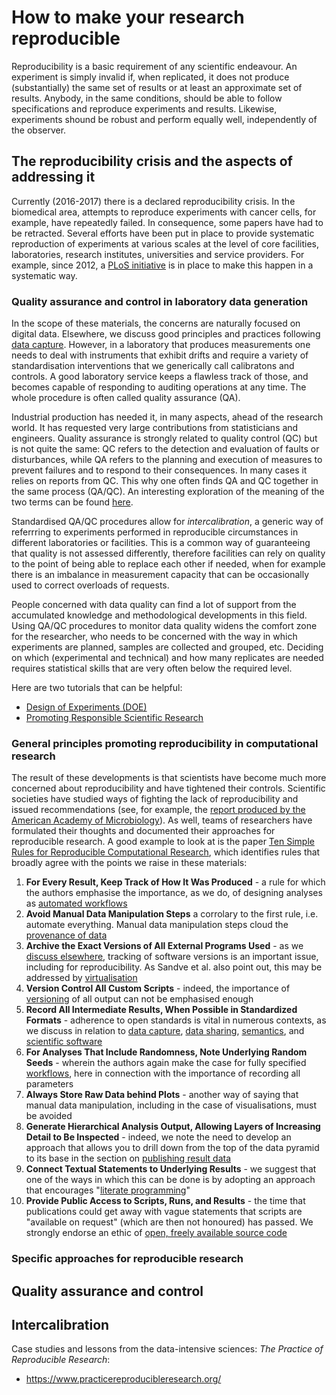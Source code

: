 How to make your research reproducible
======================================
Reproducibility is a basic requirement of any scientific endeavour. An experiment is simply invalid if, when replicated, it does not produce (substantially) the same set of results or at least an approximate set of results. Anybody, in the same conditions, should be able to follow specifications and reproduce experiments and results. Likewise, experiments shound be robust and perform equally well, independently of the observer.

The reproducibility crisis and the aspects of addressing it
-----------------------------------------------------------
Currently (2016-2017) there is a declared reproducibility crisis. In the biomedical area, attempts to reproduce experiments with cancer cells, for example, have repeatedly failed. In consequence, some papers have had to be retracted. Several efforts have been put in place to provide systematic reproduction of experiments at various scales at the level of core facilities, laboratories, research institutes, universities and service providers. For example, since 2012, a [PLoS initiative](http://blogs.plos.org/everyone/2012/08/14/plos-one-launches-reproducibility-initiative/) is in place to make this happen in a systematic way.

### Quality assurance and control in laboratory data generation
In the scope of these materials, the concerns are naturally focused on digital data. Elsewhere, we discuss good principles and practices following [data capture](../DATA_CAPTURE). However, in a laboratory that produces measurements one needs to deal with instruments that exhibit drifts and require a variety of standardisation interventions that we generically call calibratons and controls. A good laboratory service keeps a flawless track of those, and becomes capable of responding to auditing operations at any time. The whole procedure is often called quality assurance (QA). 

Industrial production has needed it, in many aspects, ahead of the research world. It has requested very large contributions from statisticians and engineers. Quality assurance is strongly related to quality control (QC) but is not quite the same: QC refers to the detection and evaluation of faults or disturbances, while QA refers to the planning and execution of measures to prevent failures and to respond to their consequences. In many cases it relies on reports from QC. This why one often finds QA and QC together in the same process (QA/QC). An interesting exploration of the meaning of the two terms can be found [here](http://www.onquality.info/2011/10/difference-between-qa-and-qc.html/).

Standardised QA/QC procedures allow for _intercalibration_, a generic way of referrring to experiments performed in reproducible circumstances in different laboratories or facilities. This is a common way of guaranteeing that quality is not assessed differently, therefore facilities can rely on quality to the point of being able to replace each other if needed, when for example there is an imbalance in measurement capacity that can be occasionally used to correct overloads of requests.

People concerned with data quality can find a lot of support from the accumulated knowledge and methodological developments in this field. Using QA/QC procedures to monitor data quality widens the comfort zone for the researcher, who needs to be concerned with the way in which experiments are planned, samples are collected and grouped, etc. Deciding on which (experimental and technical) and how many replicates are needed requires statistical skills that are very often below the required level.  

Here are two tutorials that can be helpful:

- [Design of Experiments (DOE)](https://www.moresteam.com/toolbox/design-of-experiments.cfm)
- [Promoting Responsible Scientific Research](https://www.asm.org/index.php/colloquium-reports/item/4510-promoting-responsible-scientific-research)

### General principles promoting reproducibility in computational research
The result of these developments is that scientists have become much more concerned about reproducibility and have tightened their controls. Scientific societies have studied ways of fighting the lack of reproducibility and issued recommendations (see, for example, the [report produced by the American Academy of Microbiology](https://www.asm.org/index.php/colloquium-reports/item/4510-promoting-responsible-scientific-research)). As well, teams of researchers have formulated their thoughts and documented their approaches for reproducible research. A good example to look at is the paper [Ten Simple Rules for Reproducible Computational Research](../REFERENCES#Sandve2013), which identifies rules that broadly agree with the points we raise in these materials:

1. **For Every Result, Keep Track of How It Was Produced** - a rule for which the authors emphasise the importance, as we do, of designing analyses as [automated workflows](../WORKFLOWS)
2. **Avoid Manual Data Manipulation Steps** a corrolary to the first rule, i.e. automate everything. Manual data manipulation steps cloud the [provenance of data](../DATA_CAPTURE#data-provenance)
3. **Archive the Exact Versions of All External Programs Used** - as we [discuss elsewhere](../VERSIONING#software-versioning), tracking of software versions is an important issue, including for reproducibility. As Sandve et al. also point out, this may be addressed by [virtualisation](../WORKFLOWS#sharing-and-re-use)
4. **Version Control All Custom Scripts** - indeed, the importance of [versioning](../VERSIONING) of all output can not be emphasised enough
5. **Record All Intermediate Results, When Possible in Standardized Formats** - adherence to open standards is vital in numerous contexts, as we discuss in relation to [data capture](../DATA_CAPTURE#minimal-information-standards), [data sharing](../DATA_SHARING#the-fair-guiding-principles), [semantics](../SEMANTICS), and [scientific software](../SCIENTIFIC_SOFTWARE)
6. **For Analyses That Include Randomness, Note Underlying Random Seeds** - wherein the authors again make the case for fully specified [workflows](../WORKFLOWS), here in connection with the importance of recording all parameters
7. **Always Store Raw Data behind Plots** - another way of saying that manual data manipulation, including in the case of visualisations, must be avoided
8. **Generate Hierarchical Analysis Output, Allowing Layers of Increasing Detail to Be Inspected** - indeed, we note the need to develop an approach that allows you to drill down from the top of the data pyramid to its base in the section on [publishing result data](../DATA_SHARING#publishing-result-data)
9. **Connect Textual Statements to Underlying Results** - we suggest that one of the ways in which this can be done is by adopting an approach that encourages "[literate programming](../SCIENTIFIC_SOFTWARE#literate-programming)"
10. **Provide Public Access to Scripts, Runs, and Results** - the time that publications could get away with vague statements that scripts are "available on request" (which are then not honoured) has passed. We strongly endorse an ethic of [open, freely available source code](../SCIENTIFIC_SOFTWARE#working-with-others)

### Specific approaches for reproducible research

Quality assurance and control
-----------------------------


Intercalibration
----------------


Case studies and lessons from the data-intensive sciences: _The Practice of Reproducible Research_:

- https://www.practicereproducibleresearch.org/

